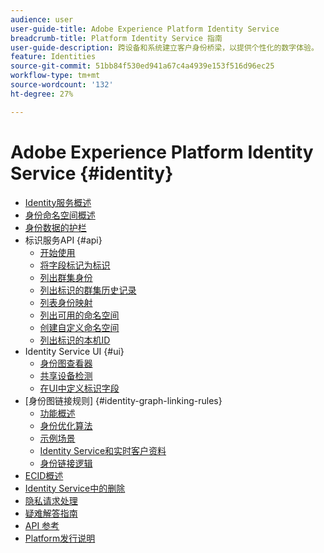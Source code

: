 ```yaml
---
audience: user
user-guide-title: Adobe Experience Platform Identity Service
breadcrumb-title: Platform Identity Service 指南
user-guide-description: 跨设备和系统建立客户身份桥梁，以提供个性化的数字体验。
feature: Identities
source-git-commit: 51bb84f530ed941a67c4a4939e153f516d96ec25
workflow-type: tm+mt
source-wordcount: '132'
ht-degree: 27%

---
```



# Adobe Experience Platform Identity Service {#identity}

- [Identity服务概述](home.md)
- [身份命名空间概述](namespaces.md)
- [身份数据的护栏](guardrails.md)
- 标识服务API {#api}
   - [开始使用](api/getting-started.md)
   - [将字段标记为标识](api/label-identities.md)
   - [列出群集身份](api/list-cluster-identites.md)
   - [列出标识的群集历史记录](api/list-cluster-history.md)
   - [列表身份映射](api/list-identity-mappings.md)
   - [列出可用的命名空间](api/list-namespaces.md)
   - [创建自定义命名空间](api/create-custom-namespace.md)
   - [列出标识的本机ID](api/list-native-id.md)
- Identity Service UI {#ui}
   - [身份图查看器](ui/identity-graph-viewer.md)
   - [共享设备检测](ui/shared-device-detection.md)
   - [在UI中定义标识字段](ui/label-identities.md)
- [身份图链接规则] {#identity-graph-linking-rules}
   - [功能概述](./identity-graph-linking-rules/overview.md)
   - [身份优化算法](./identity-graph-linking-rules/identity-optimization-algorithm.md)
   - [示例场景](./identity-graph-linking-rules/example-scenarios.md)
   - [Identity Service和实时客户资料](./identity-graph-linking-rules/identity-and-profile.md)
   - [身份链接逻辑](./identity-graph-linking-rules/identity-linking-logic.md)
- [ECID概述](ecid.md)
- [Identity Service中的删除](deletion.md)
- [隐私请求处理](privacy.md)
- [疑难解答指南](troubleshooting-guide.md)
- [API 参考](https://www.adobe.io/experience-platform-apis/references/identity-service)
- [Platform发行说明](https://www.adobe.com/go/platform-release-notes_cn)